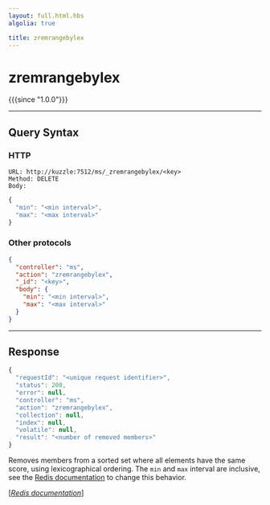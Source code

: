 ```yaml
---
layout: full.html.hbs
algolia: true

title: zremrangebylex
---
```


# zremrangebylex

{{{since "1.0.0"}}}




---

## Query Syntax

### HTTP

```http
URL: http://kuzzle:7512/ms/_zremrangebylex/<key>
Method: DELETE  
Body:
```


```js
{
  "min": "<min interval>",
  "max": "<max interval>"
}
```



### Other protocols


```json
{
  "controller": "ms",
  "action": "zremrangebylex",
  "_id": "<key>",
  "body": {
    "min": "<min interval>",
    "max": "<max interval>"
  }
}
```

---

## Response

```javascript
{
  "requestId": "<unique request identifier>",
  "status": 200,
  "error": null,
  "controller": "ms",
  "action": "zremrangebylex",
  "collection": null,
  "index": null,
  "volatile": null,
  "result": "<number of removed members>"
}
```

Removes members from a sorted set where all elements have the same score, using lexicographical ordering. The `min` and `max` interval are inclusive, see the [Redis documentation](https://redis.io/commands/zrangebylex) to change this behavior.

[[_Redis documentation_]](https://redis.io/commands/zremrangebylex)
